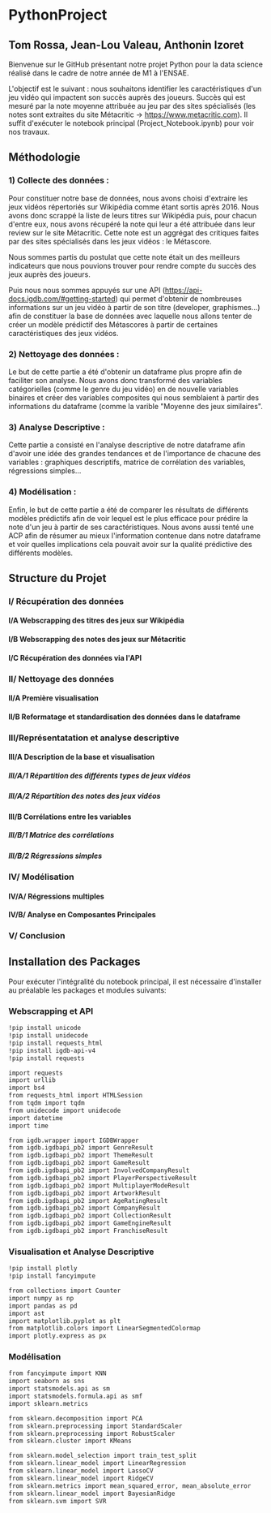 # PythonProject
## Tom Rossa, Jean-Lou Valeau, Anthonin Izoret

Bienvenue sur le GitHub présentant notre projet Python pour la data science réalisé dans le cadre de notre année de M1 à l'ENSAE.

L'objectif est le suivant : nous souhaitons identifier les caractéristiques d'un jeu vidéo qui impactent son succès auprès des joueurs. Succès qui est mesuré par la note moyenne attribuée au jeu par des sites spécialisés (les notes sont extraites du site Métacritic -> https://www.metacritic.com). 
Il suffit d'exécuter le notebook principal (Project_Notebook.ipynb) pour voir nos travaux.


## Méthodologie 

### 1) Collecte des données :

Pour constituer notre base de données, nous avons choisi d'extraire les jeux vidéos répertoriés sur Wikipédia comme étant sortis après 2016. Nous avons donc scrappé la liste de leurs titres sur Wikipédia puis, pour chacun d'entre eux, nous avons récupéré la note qui leur a été attribuée dans leur review sur le site Métacritic. Cette note est un aggrégat des critiques faites par des sites spécialisés dans les jeux vidéos : le Métascore. 

Nous sommes partis du postulat que cette note était un des meilleurs indicateurs que nous pouvions trouver pour rendre compte du succès des jeux auprès des joueurs. 

Puis nous nous sommes appuyés sur une API (https://api-docs.igdb.com/#getting-started) qui permet d'obtenir de nombreuses informations sur un jeu vidéo à partir de son titre (developer, graphismes...) afin de constituer la base de données avec laquelle nous allons tenter de créer un modèle prédictif des Métascores à partir de certaines caractéristiques des jeux vidéos. 

### 2) Nettoyage des données :

Le but de cette partie a été d'obtenir un dataframe plus propre afin de faciliter son analyse. Nous avons donc transformé des variables catégorielles (comme le genre du jeu vidéo) en de nouvelle variables binaires et créer des variables composites qui nous semblaient à partir des informations du dataframe (comme la varible "Moyenne des jeux similaires". 

### 3) Analyse Descriptive :

Cette partie a consisté en l'analyse descriptive de notre dataframe afin d'avoir une idée des grandes tendances et de l'importance de chacune des variables : graphiques descriptifs, matrice de corrélation des variables, régressions simples...

### 4) Modélisation :

Enfin, le but de cette partie a été de comparer les résultats de différents modèles prédictifs afin de voir lequel est le plus efficace pour prédire la note d'un jeu à partir de ses caractéristiques. Nous avons aussi tenté une ACP afin de résumer au mieux l'information contenue dans notre dataframe et voir quelles implications cela pouvait avoir sur la qualité prédictive des différents modèles. 



## Structure du Projet

### I/ Récupération des données 
####    I/A Webscrapping des titres des jeux sur Wikipédia 
####    I/B Webscrapping des notes des jeux sur Métacritic 
####    I/C Récupération des données via l'API 


### II/ Nettoyage des données 
####    II/A Première visualisation 
####    II/B Reformatage et standardisation des données dans le dataframe 


### III/Représentatation et analyse descriptive  
####    III/A Description de la base et visualisation 
#####        III/A/1 Répartition des différents types de jeux vidéos 
#####        III/A/2 Répartition des notes des jeux vidéos
####    III/B Corrélations entre les variables 
#####        III/B/1 Matrice des corrélations 
#####        III/B/2 Régressions simples


### IV/ Modélisation
####    IV/A/ Régressions multiples
####    IV/B/ Analyse en Composantes Principales

### V/ Conclusion 


## Installation des Packages

Pour exécuter l'intégralité du notebook principal, il est nécessaire d'installer au préalable les packages et modules suivants:

### Webscrapping et API
```bash
!pip install unicode
!pip install unidecode
!pip install requests_html
!pip install igdb-api-v4
!pip install requests

import requests 
import urllib
import bs4
from requests_html import HTMLSession
from tqdm import tqdm
from unidecode import unidecode
import datetime
import time

from igdb.wrapper import IGDBWrapper
from igdb.igdbapi_pb2 import GenreResult
from igdb.igdbapi_pb2 import ThemeResult
from igdb.igdbapi_pb2 import GameResult
from igdb.igdbapi_pb2 import InvolvedCompanyResult
from igdb.igdbapi_pb2 import PlayerPerspectiveResult
from igdb.igdbapi_pb2 import MultiplayerModeResult
from igdb.igdbapi_pb2 import ArtworkResult
from igdb.igdbapi_pb2 import AgeRatingResult
from igdb.igdbapi_pb2 import CompanyResult
from igdb.igdbapi_pb2 import CollectionResult
from igdb.igdbapi_pb2 import GameEngineResult
from igdb.igdbapi_pb2 import FranchiseResult
```

### Visualisation et Analyse Descriptive
```bash
!pip install plotly
!pip install fancyimpute

from collections import Counter
import numpy as np
import pandas as pd
import ast
import matplotlib.pyplot as plt
from matplotlib.colors import LinearSegmentedColormap
import plotly.express as px
```

### Modélisation
```bash
from fancyimpute import KNN
import seaborn as sns
import statsmodels.api as sm
import statsmodels.formula.api as smf
import sklearn.metrics

from sklearn.decomposition import PCA
from sklearn.preprocessing import StandardScaler
from sklearn.preprocessing import RobustScaler
from sklearn.cluster import KMeans

from sklearn.model_selection import train_test_split
from sklearn.linear_model import LinearRegression
from sklearn.linear_model import LassoCV
from sklearn.linear_model import RidgeCV
from sklearn.metrics import mean_squared_error, mean_absolute_error
from sklearn.linear_model import BayesianRidge
from sklearn.svm import SVR
```

